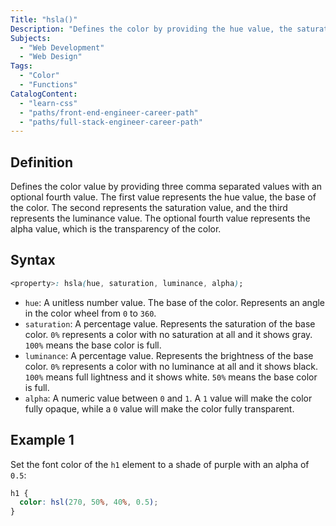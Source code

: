 ```yaml
---
Title: "hsla()"
Description: "Defines the color by providing the hue value, the saturation value, the luminance value, and an optional alpha value, which is the transparency of the color."
Subjects:
  - "Web Development"
  - "Web Design"
Tags:
  - "Color"
  - "Functions"
CatalogContent:
  - "learn-css"
  - "paths/front-end-engineer-career-path"
  - "paths/full-stack-engineer-career-path"
---
```


## Definition

Defines the color value by providing three comma separated values with an optional fourth value. The first value represents the hue value, the base of the color. The second represents the saturation value, and the third represents the luminance value. The optional fourth value represents the alpha value, which is the transparency of the color.

## Syntax

```css
<property>: hsla(hue, saturation, luminance, alpha);
```

- `hue`: A unitless number value. The base of the color. Represents an angle in the color wheel from `0` to `360`.
- `saturation`: A percentage value. Represents the saturation of the base color. `0%` represents a color with no saturation at all and it shows gray. `100%` means the base color is full.
- `luminance`: A percentage value. Represents the brightness of the base color. `0%` represents a color with no luminance at all and it shows black. `100%` means full lightness and it shows white. `50%` means the base color is full.
- `alpha`: A numeric value between `0` and `1`. A `1` value will make the color fully opaque, while a `0` value will make the color fully transparent.

## Example 1

Set the font color of the `h1` element to a shade of purple with an alpha of `0.5`:

```css
h1 {
  color: hsl(270, 50%, 40%, 0.5);
}
```
